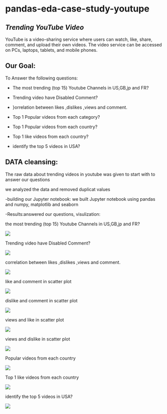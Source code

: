 # pandas-eda-case-study-youtupe

## _Trending YouTube Video_

YouTube is a video-sharing service where users can watch, like, share, comment, and upload their own videos. The video service can be accessed on PCs, laptops, tablets, and mobile phones.

## Our Goal:
To Answer the following questions:

- The most trending (top 15) Youtube Channels in US,GB,jp and FR?

- Trending video have Disabled Comment?

- }orrelation between likes ,dislikes ,views and comment.

- Top 1 Popular videos from each category?

- Top 1 Popular videos from each country?

- Top 1 like videos from each country?

- identify the top 5 videos in USA?

## DATA cleansing:
The raw data about trending videos in youtube was given to start with to answer our questions

we analyzed the data and removed duplicat values

-building our Jupyter notebook:
we built Jupyter notebook using pandas and  numpy, matplotlib and seaborn

-Results:answered our questions, visulization:

the most trending (top 15) Youtube Channels in US,GB,jp and FR?

![](images/top15trending.jpg)

Trending video have Disabled Comment?

![](images/trendingDisComment.png)

correlation between likes ,dislikes ,views and comment.

![](images/map.png)

like and comment in scatter plot

![](images/like-comment.png)

dislike and comment in scatter plot

![](images/dislike-comment.png)

views and like in scatter plot

![](images/viewsLike.png)

views and dislike in scatter plot

![](images/dislike-views.png)

Popular videos from each country

![](images/topPopular.png)

Top 1 like videos from each country

![](images/topLike.png)

identify the top 5 videos in USA?

![](images/topUSA-views.png)








